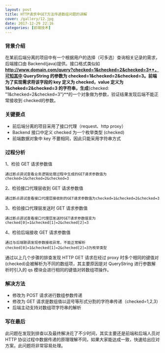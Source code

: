 ```yaml
---
layout: post
title: HTTP请求中GET方法传递数组问题的讲解
cover: /gallery/12.jpg
date: 2017-12-29 22:16
categories: [前端技术]
---
```


### 背景介绍

在某前后端分离的项目中有一个根据用户的选择（可多选）查询相关记录的需求，后端接口由 Backend(java)提供。接口格式类似如**http://www.domain.com/query?checked=1&checked=2&checked=3**，可知其中 QueryString 的参数为 checked=1&checked=2&checked=3。前端为了实现需求将该字段的 key 定义为 checked，value 定义为 1&cheked=2&checked=3 的字符串，生成**{checked: "1&checked=2&checked=3"}**的一个对象做为参数，验证结果发现后端不能正常接收到 checked<List>的参数。

### 关键要点

- 前后端分离的项目采用了接口代理（request、http proxy）
- Backend 接口中定义 checked 为一个枚举类型 (checked<List>)
- 前端数据对象中 key 不要相同，因此只能采用字符串方式

### 过程分析

1、检验 GET 请求参数值

```text
通过断点调试查看业务逻辑处理过程中生成的GET请求参数值为checked=1&checked=2&checked=3
```

<!--more-->

2、检验接口代理层收到 GET 请求参数值

```text
通过断点调试查看接口代理层接收到的GET请求参数值为checked=1&checked=2&checked=3
```

3、检验接口代理层发送时 GET 请求参数值

```text
通过断点调试查看接口代理层发送时GET请求参数值变为checked[0]=1&checked[1]=2&checked[2]=3
```

4、检验后端接收 GET 请求参数值

```text
通过与后端联调发现参数接收异常，不能正常解析checked[0]=1&checked[1]=2&checked[2]=3为枚举类型
```

通过以上几个步骤的排查发现 HTTP GET 请求在经过 proxy 时多个相同的键值对(checked)会被解析为不同的数组项，其主要原因是对 QueryString 进行参数解析时引入的 qs 模块会进行相同的键值对转数组项操作。

### 解决方法

- 修改为 POST 请求进行数组参数传递
- 修改为 GET 请求是数组值以逗号等形式分割的字符串传递（checked=1,2,3）
- 后端主动支持对数组项字符串的解析

### 写在最后

此问题在发现到排查以及最终解决花了不少时间，其实主要还是前端和后端人员对 HTTP 协议过程中数据传递的原理理解不同，如果大家能达成一致，快速给出应对方案，此问题将非常容易处理。
